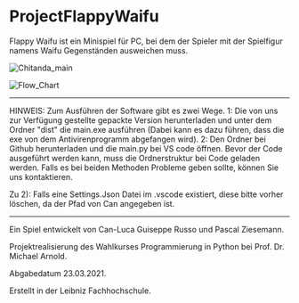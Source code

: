 # ProjectFlappyWaifu

Flappy Waifu ist ein Minispiel für PC, bei dem der Spieler mit der Spielfigur namens Waifu Gegenständen ausweichen muss.

![Chitanda_main](https://user-images.githubusercontent.com/68156445/111909755-d5980200-8a5e-11eb-94b4-6da2fbc27ae3.png)

![Flow_Chart](https://user-images.githubusercontent.com/68156445/111909780-e6e10e80-8a5e-11eb-894e-c4e1c48cd2ad.png)


-------------------------------------------------

HINWEIS: Zum Ausführen der Software gibt es zwei Wege. 1: Die von uns  zur Verfügung gestellte gepackte Version herunterladen und unter dem Ordner "dist" die main.exe ausführen (Dabei kann es dazu führen, dass die exe von dem Antivirenprogramm abgefangen wird). 2: Den Ordner bei Github herunterladen und die main.py bei VS code öffnen. Bevor der Code ausgeführt werden kann, muss die Ordnerstruktur bei Code geladen werden. Falls es bei beiden Methoden Probleme geben sollte, können Sie uns kontaktieren.

Zu 2): Falls eine Settings.Json Datei im .vscode existiert, diese bitte vorher löschen, da der Pfad von Can angegeben ist.

-------------------------------------------------

Ein Spiel entwickelt von Can-Luca Guiseppe Russo und Pascal Ziesemann.

Projektrealisierung des Wahlkurses Programmierung in Python bei Prof. Dr. Michael Arnold.

Abgabedatum 23.03.2021.

Erstellt in der Leibniz Fachhochschule.
